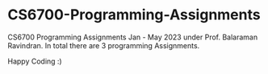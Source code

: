 # CS6700-Programming-Assignments
CS6700 Programming Assignments Jan - May 2023 under Prof. Balaraman Ravindran.
In total there are 3 programming Assignments. 

Happy Coding :)
